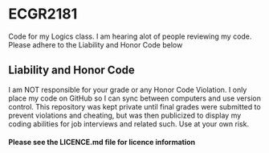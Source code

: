# ECGR2181
Code for my Logics class. I am hearing alot of people reviewing my code. Please adhere to the Liability and Honor Code below

## Liability and Honor Code ##
I am NOT responsible for your grade or any Honor Code Violation. I only
place my code on GitHub so I can sync between computers and use version
control. This repository was kept private until final grades were submitted
to prevent violations and cheating, but was then publicized to display my coding
abilities for job interviews and related such. Use at your own risk. 

#### Please see the LICENCE.md file for licence information ####
